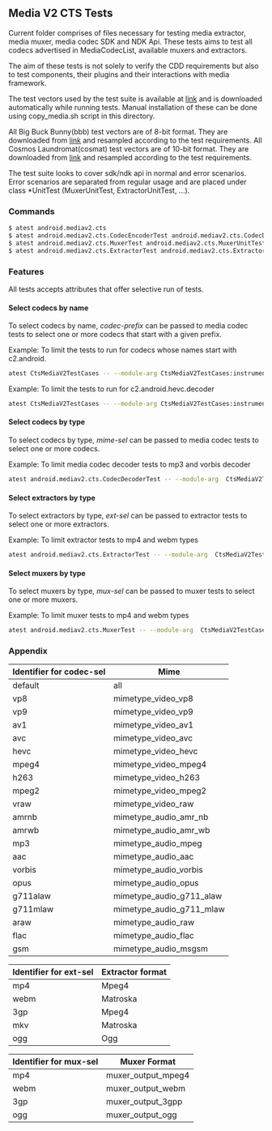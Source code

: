 ## Media V2 CTS Tests
Current folder comprises of files necessary for testing media extractor, media muxer, media codec SDK and NDK Api. These tests aims to test all codecs advertised in MediaCodecList, available muxers and extractors.

The aim of these tests is not solely to verify the CDD requirements but also to test components, their plugins and their interactions with media framework.

The test vectors used by the test suite is available at [link](https://storage.googleapis.com/android_media/cts/tests/media/CtsMediaV2TestCases-2.3.zip) and is downloaded automatically while running tests. Manual installation of these can be done using copy_media.sh script in this directory.

All Big Buck Bunny(bbb) test vectors are of 8-bit format. They are downloaded from [link](https://peach.blender.org/download/) and resampled according to the test requirements.
All Cosmos Laundromat(cosmat) test vectors are of 10-bit format. They are downloaded from [link](https://media.xiph.org/) and resampled according to the test requirements.

The test suite looks to cover sdk/ndk api in normal and error scenarios. Error scenarios are separated from regular usage and are placed under class *UnitTest (MuxerUnitTest, ExtractorUnitTest, ...).

### Commands
```sh
$ atest android.mediav2.cts
$ atest android.mediav2.cts.CodecEncoderTest android.mediav2.cts.CodecDecoderTest
$ atest android.mediav2.cts.MuxerTest android.mediav2.cts.MuxerUnitTest
$ atest android.mediav2.cts.ExtractorTest android.mediav2.cts.ExtractorUnitTest
```

### Features
All tests accepts attributes that offer selective run of tests.

#### Select codecs by name
To select codecs by name, *codec-prefix* can be passed to media codec tests to select one or more codecs that start with a given prefix.

Example: To limit the tests to run for codecs whose names start with c2.android.

```sh
atest CtsMediaV2TestCases -- --module-arg CtsMediaV2TestCases:instrumentation-arg:codec-prefix:=c2.android.
```

Example: To limit the tests to run for c2.android.hevc.decoder

```sh
atest CtsMediaV2TestCases -- --module-arg CtsMediaV2TestCases:instrumentation-arg:codec-prefix:=c2.android.hevc.decoder
```

#### Select codecs by type
To select codecs by type, *mime-sel* can be passed to media codec tests to select one or more codecs.

Example: To limit media codec decoder tests to mp3 and vorbis decoder

```sh
atest android.mediav2.cts.CodecDecoderTest -- --module-arg  CtsMediaV2TestCases:instrumentation-arg:mime-sel:=mp3,vorbis
```

#### Select extractors by type
To select extractors by type, *ext-sel* can be passed to extractor tests to select one or more extractors.

Example: To limit extractor tests to mp4 and webm types
```sh
atest android.mediav2.cts.ExtractorTest -- --module-arg  CtsMediaV2TestCases:instrumentation-arg:ext-sel:=mp4,webm
```

#### Select muxers by type
To select muxers by type, *mux-sel* can be passed to muxer tests to select one or more muxers.

Example: To limit muxer tests to mp4 and webm types
```sh
atest android.mediav2.cts.MuxerTest -- --module-arg  CtsMediaV2TestCases:instrumentation-arg:mux-sel:=mp4,webm
```

### Appendix
| Identifier for codec-sel | Mime |
| ------ | ------ |
|default|all|
|vp8|mimetype_video_vp8|
|vp9|mimetype_video_vp9|
|av1|mimetype_video_av1|
|avc|mimetype_video_avc|
|hevc|mimetype_video_hevc|
|mpeg4|mimetype_video_mpeg4|
|h263|mimetype_video_h263|
|mpeg2|mimetype_video_mpeg2|
|vraw|mimetype_video_raw|
|amrnb|mimetype_audio_amr_nb|
|amrwb|mimetype_audio_amr_wb|
|mp3|mimetype_audio_mpeg|
|aac|mimetype_audio_aac|
|vorbis|mimetype_audio_vorbis|
|opus|mimetype_audio_opus|
|g711alaw|mimetype_audio_g711_alaw|
|g711mlaw|mimetype_audio_g711_mlaw|
|araw|mimetype_audio_raw|
|flac|mimetype_audio_flac|
|gsm|mimetype_audio_msgsm|


| Identifier for ext-sel | Extractor format |
| ------ | ------ |
|mp4|Mpeg4|
|webm|Matroska|
|3gp|Mpeg4|
|mkv|Matroska|
|ogg|Ogg|


| Identifier for mux-sel | Muxer Format |
| ------ | ------ |
|mp4|muxer_output_mpeg4|
|webm|muxer_output_webm|
|3gp|muxer_output_3gpp|
|ogg|muxer_output_ogg|
